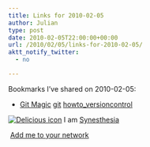 ```yaml
---
title: Links for 2010-02-05
author: Julian
type: post
date: 2010-02-05T22:00:00+00:00
url: /2010/02/05/links-for-2010-02-05/
aktt_notify_twitter:
  - no

---
```

Bookmarks I&#8217;ve shared on 2010-02-05:

  * [Git Magic][1] 
    [git][2] [howto_versioncontrol][3] </li> </ul> 
    
    <p class="deliciouslink">
      <a href="http://del.icio.us/synesthesia" title="See all my bookmarks on del.icio.us"><img src="https://www.synesthesia.co.uk/images/deliciousicon.jpg" alt="Delicious icon" /></a>&nbsp;I am <a href="http://del.icio.us/synesthesia" title="See all my bookmarks on del.icio.us">Synesthesia</a>
    </p>
    
    <p class="deliciouslink">
      <a href="http://del.icio.us/network?add=synesthesia" title="Add me to your del.icio.us network"><img src="https://www.synesthesia.co.uk/images/add.gif" alt="" /></a>&nbsp;<a href="http://del.icio.us/network?add=synesthesia" title="Add me to your del.icio.us network">Add me to your network</a>
    </p>

 [1]: http://www-cs-students.stanford.edu/~blynn/gitmagic
 [2]: http://delicious.com/synesthesia/git
 [3]: http://delicious.com/synesthesia/howto_versioncontrol